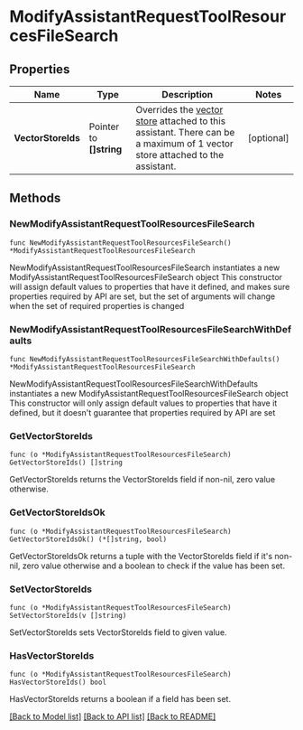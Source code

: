 # ModifyAssistantRequestToolResourcesFileSearch

## Properties

Name | Type | Description | Notes
------------ | ------------- | ------------- | -------------
**VectorStoreIds** | Pointer to **[]string** | Overrides the [vector store](/docs/api-reference/vector-stores/object) attached to this assistant. There can be a maximum of 1 vector store attached to the assistant.  | [optional] 

## Methods

### NewModifyAssistantRequestToolResourcesFileSearch

`func NewModifyAssistantRequestToolResourcesFileSearch() *ModifyAssistantRequestToolResourcesFileSearch`

NewModifyAssistantRequestToolResourcesFileSearch instantiates a new ModifyAssistantRequestToolResourcesFileSearch object
This constructor will assign default values to properties that have it defined,
and makes sure properties required by API are set, but the set of arguments
will change when the set of required properties is changed

### NewModifyAssistantRequestToolResourcesFileSearchWithDefaults

`func NewModifyAssistantRequestToolResourcesFileSearchWithDefaults() *ModifyAssistantRequestToolResourcesFileSearch`

NewModifyAssistantRequestToolResourcesFileSearchWithDefaults instantiates a new ModifyAssistantRequestToolResourcesFileSearch object
This constructor will only assign default values to properties that have it defined,
but it doesn't guarantee that properties required by API are set

### GetVectorStoreIds

`func (o *ModifyAssistantRequestToolResourcesFileSearch) GetVectorStoreIds() []string`

GetVectorStoreIds returns the VectorStoreIds field if non-nil, zero value otherwise.

### GetVectorStoreIdsOk

`func (o *ModifyAssistantRequestToolResourcesFileSearch) GetVectorStoreIdsOk() (*[]string, bool)`

GetVectorStoreIdsOk returns a tuple with the VectorStoreIds field if it's non-nil, zero value otherwise
and a boolean to check if the value has been set.

### SetVectorStoreIds

`func (o *ModifyAssistantRequestToolResourcesFileSearch) SetVectorStoreIds(v []string)`

SetVectorStoreIds sets VectorStoreIds field to given value.

### HasVectorStoreIds

`func (o *ModifyAssistantRequestToolResourcesFileSearch) HasVectorStoreIds() bool`

HasVectorStoreIds returns a boolean if a field has been set.


[[Back to Model list]](../README.md#documentation-for-models) [[Back to API list]](../README.md#documentation-for-api-endpoints) [[Back to README]](../README.md)


